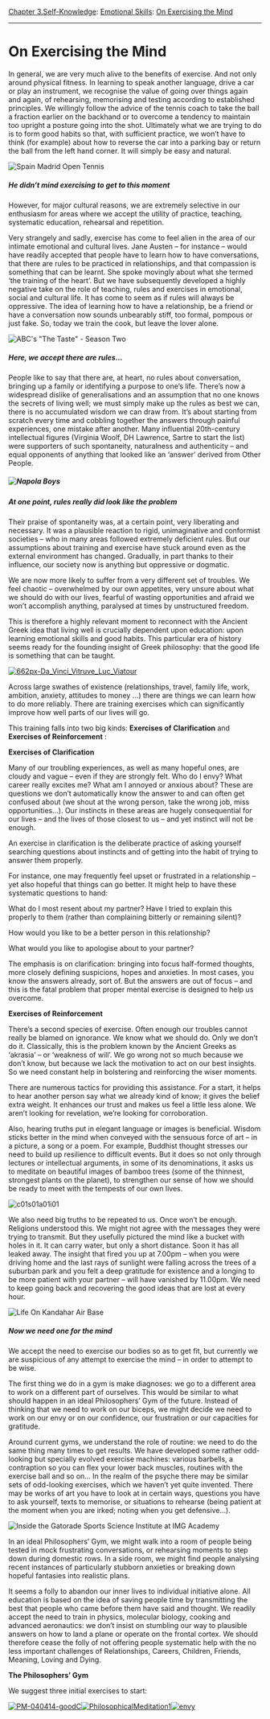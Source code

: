 [Chapter 3.Self-Knowledge](https://www.theschooloflife.com/thebookoflife/category/self-knowledge/): [Emotional Skills](https://www.theschooloflife.com/thebookoflife/category/self-knowledge/emotional-skills/): [On Exercising the Mind](https://www.theschooloflife.com/thebookoflife/exercise-for-the-mind/)

* * *

# On Exercising the Mind

In general, we are very much alive to the benefits of exercise. And not only around physical fitness. In learning to speak another language, drive a car or play an instrument, we recognise the value of going over things again and again, of rehearsing, memorising and testing according to established principles. We willingly follow the advice of the tennis coach to take the ball a fraction earlier on the backhand or to overcome a tendency to maintain too upright a posture going into the shot. Ultimately what we are trying to do is to form good habits so that, with sufficient practice, we won’t have to think (for example) about how to reverse the car into a parking bay or return the ball from the left hand corner. It will simply be easy and natural.

![Spain Madrid Open Tennis](https://www.theschooloflife.com/thebookoflife/wp-content/uploads/2014/09/PA-19767216-1.jpg)

##### He didn’t mind exercising to get to this moment

However, for major cultural reasons, we are extremely selective in our enthusiasm for areas where we accept the utility of practice, teaching, systematic education, rehearsal and repetition.

Very strangely and sadly, exercise has come to feel alien in the area of our intimate emotional and cultural lives. Jane Austen – for instance – would have readily accepted that people have to learn how to have conversations, that there are rules to be practiced in relationships, and that compassion is something that can be learnt. She spoke movingly about what she termed ‘the training of the heart’. But we have subsequently developed a highly negative take on the role of teaching, rules and exercises in emotional, social and cultural life. It has come to seem as if rules will always be oppressive. The idea of learning how to have a relationship, be a friend or have a conversation now sounds unbearably stiff, too formal, pompous or just fake. So, today we train the cook, but leave the lover alone.

![ABC's "The Taste" - Season Two](https://www.theschooloflife.com/thebookoflife/wp-content/uploads/2014/09/461278363.jpg)

##### Here, we accept there are rules…

People like to say that there are, at heart, no rules about conversation, bringing up a family or identifying a purpose to one’s life. There’s now a widespread dislike of generalisations and an assumption that no one knows the secrets of living well; we must simply make up the rules as best we can, there is no accumulated wisdom we can draw from. It’s about starting from scratch every time and cobbling together the answers through painful experiences, one mistake after another. Many influential 20th-century intellectual figures (Virginia Woolf, DH Lawrence, Sartre to start the list) were supporters of such spontaneity, naturalness and authenticity – and equal opponents of anything that looked like an ‘answer’ derived from Other People.

##### ![Napola Boys](https://www.theschooloflife.com/thebookoflife/wp-content/uploads/2014/09/82947255.jpg)

##### At one point, rules really did look like the problem

Their praise of spontaneity was, at a certain point, very liberating and necessary. It was a plausible reaction to rigid, unimaginative and conformist societies – who in many areas followed extremely deficient rules. But our assumptions about training and exercise have stuck around even as the external environment has changed. Gradually, in part thanks to their influence, our society now is anything but oppressive or dogmatic.

We are now more likely to suffer from a very different set of troubles. We feel chaotic – overwhelmed by our own appetites, very unsure about what we should do with our lives, fearful of wasting opportunities and afraid we won’t accomplish anything, paralysed at times by unstructured freedom.

This is therefore a highly relevant moment to reconnect with the Ancient Greek idea that living well is crucially dependent upon education: upon learning emotional skills and good habits. This particular era of history seems ready for the founding insight of Greek philosophy: that the good life is something that can be taught.

[![662px-Da_Vinci_Vitruve_Luc_Viatour](https://www.theschooloflife.com/thebookoflife/wp-content/uploads/2014/11/662px-Da_Vinci_Vitruve_Luc_Viatour2.jpg)](http://www.thebookoflife.org/wp-content/uploads/2014/11/662px-Da_Vinci_Vitruve_Luc_Viatour2.jpg)

Across large swathes of existence (relationships, travel, family life, work, ambition, anxiety, attitudes to money …) there are things we can learn how to do more reliably. There are training exercises which can significantly improve how well parts of our lives will go.

This training falls into two big kinds: **Exercises of Clarification** and **Exercises of Reinforcement** :

**Exercises of Clarification**

Many of our troubling experiences, as well as many hopeful ones, are cloudy and vague – even if they are strongly felt. Who do I envy? What career really excites me? What am I annoyed or anxious about? These are questions we don’t automatically know the answer to and can often get confused about (we shout at the wrong person, take the wrong job, miss opportunities…). Our instincts in these areas are hugely consequential for our lives – and the lives of those closest to us – and yet instinct will not be enough.

An exercise in clarification is the deliberate practice of asking yourself searching questions about instincts and of getting into the habit of trying to answer them properly.

For instance, one may frequently feel upset or frustrated in a relationship – yet also hopeful that things can go better. It might help to have these systematic questions to hand:

What do I most resent about my partner? Have I tried to explain this properly to them (rather than complaining bitterly or remaining silent)?

How would you like to be a better person in this relationship?

What would you like to apologise about to your partner?

The emphasis is on clarification: bringing into focus half-formed thoughts, more closely defining suspicions, hopes and anxieties. In most cases, you know the answers already, sort of. But the answers are out of focus – and this is the fatal problem that proper mental exercise is designed to help us overcome.

**Exercises of Reinforcement**

There’s a second species of exercise. Often enough our troubles cannot really be blamed on ignorance. We know what we should do. Only we don’t do it. Classically, this is the problem known by the Ancient Greeks as ‘akrasia’ – or ‘weakness of will’. We go wrong not so much because we don’t know, but because we lack the motivation to act on our best insights. So we need constant help in bolstering and reinforcing the wiser moments.

There are numerous tactics for providing this assistance. For a start, it helps to hear another person say what we already kind of know; it gives the belief extra weight. It enhances our trust and makes us feel a little less alone. We aren’t looking for revelation, we’re looking for corroboration.

Also, hearing truths put in elegant language or images is beneficial. Wisdom sticks better in the mind when conveyed with the sensuous force of art – in a picture, a song or a poem. For example, Buddhist thought stresses our need to build up resilience to difficult events. But it does so not only through lectures or intellectual arguments, in some of its denominations, it asks us to meditate on beautiful images of bamboo trees (some of the thinnest, strongest plants on the planet), to strengthen our sense of how we should be ready to meet with the tempests of our own lives.

![c01s01a01i01](https://www.theschooloflife.com/thebookoflife/wp-content/uploads/2014/09/c01s01a01i01.jpg)

We also need big truths to be repeated to us. Once won’t be enough. Religions understood this. We might not agree with the messages they were trying to transmit. But they usefully pictured the mind like a bucket with holes in it. It can carry water, but only a short distance. Soon it has all leaked away. The insight that fired you up at 7.00pm – when you were driving home and the last rays of sunlight were falling across the trees of a suburban park and you felt a deep gratitude for existence and a longing to be more patient with your partner – will have vanished by 11.00pm. We need to keep going back and recovering the good ideas that are lost at every hour.

![Life On Kandahar Air Base](https://www.theschooloflife.com/thebookoflife/wp-content/uploads/2014/09/107490482.jpg)

##### Now we need one for the mind

We accept the need to exercise our bodies so as to get fit, but currently we are suspicious of any attempt to exercise the mind – in order to attempt to be wise.

The first thing we do in a gym is make diagnoses: we go to a different area to work on a different part of ourselves. This would be similar to what should happen in an ideal Philosophers’ Gym of the future. Instead of thinking that we need to work on our biceps, we might decide we need to work on our envy or on our confidence, our frustration or our capacities for gratitude.

Around current gyms, we understand the role of routine: we need to do the same thing many times to get results. We have developed some rather odd-looking but specially evolved exercise machines: various barbells, a contraption so you can flex your lower back muscles, routines with the exercise ball and so on… In the realm of the psyche there may be similar sets of odd-looking exercises, which we haven’t yet quite invented. There may be works of art you have to look at in certain ways, questions you have to ask yourself, texts to memorise, or situations to rehearse (being patient at the moment when you are irked; noting when you get defensive…).

![Inside the Gatorade Sports Science Institute at IMG Academy](https://www.theschooloflife.com/thebookoflife/wp-content/uploads/2014/09/486269289.jpg)

In an ideal Philosophers’ Gym, we might walk into a room of people being tested in mock frustrating conversations, or rehearsing moments to step down during domestic rows. In a side room, we might find people analysing recent instances of particularly stubborn anxieties or breaking down hopeful fantasies into realistic plans.

It seems a folly to abandon our inner lives to individual initiative alone. All education is based on the idea of saving people time by transmitting the best that people who came before them have said and thought. We readily accept the need to train in physics, molecular biology, cooking and advanced aeronautics: we don’t insist on stumbling our way to plausible answers on how to land a plane or operate on the frontal cortex. We should therefore cease the folly of not offering people systematic help with the no less important challenges of Relationships, Careers, Children, Friends, Meaning, Loving and Dying.

**The Philosophers’ Gym**

We suggest three initial exercises to start:

[![PM-040414-goodC](https://www.theschooloflife.com/thebookoflife/wp-content/uploads/2014/09/PM-040414-goodC.jpg)](http://thephilosophersmail.com/wp-content/uploads/2014/04/Ten-Virtues.pdf)[![PhilosophicalMeditation1](https://www.theschooloflife.com/thebookoflife/wp-content/uploads/2014/09/PhilosophicalMeditation1.png)](http://thephilosophersmail.com/PhilosophicalMeditation.pdf)[![envy](https://www.theschooloflife.com/thebookoflife/wp-content/uploads/2014/09/envy.png)](http://thephilosophersmail.com/EnvyPhilosophical.pdf)
